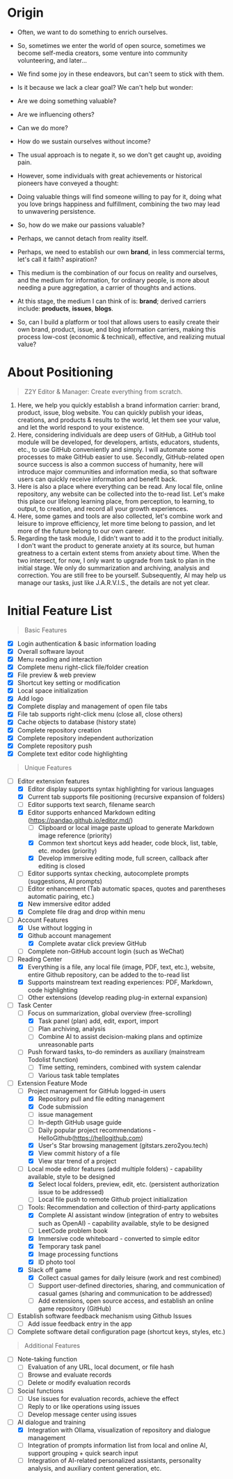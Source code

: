 # Origin

- Often, we want to do something to enrich ourselves.
- So, sometimes we enter the world of open source, sometimes we become self-media creators, some venture into community volunteering, and later...
- We find some joy in these endeavors, but can't seem to stick with them.
- Is it because we lack a clear goal? We can't help but wonder:
- Are we doing something valuable?
- Are we influencing others?
- Can we do more?
- How do we sustain ourselves without income?
- The usual approach is to negate it, so we don't get caught up, avoiding pain.

- However, some individuals with great achievements or historical pioneers have conveyed a thought:
- Doing valuable things will find someone willing to pay for it, doing what you love brings happiness and fulfillment, combining the two may lead to unwavering persistence.

- So, how do we make our passions valuable?
- Perhaps, we cannot detach from reality itself.
- Perhaps, we need to establish our own **brand**, in less commercial terms, let's call it faith? aspiration?
- This medium is the combination of our focus on reality and ourselves, and the medium for information, for ordinary people, is more about needing a pure aggregation, a carrier of thoughts and actions.
- At this stage, the medium I can think of is: **brand**; derived carriers include: **products**, **issues**, **blogs**.
- So, can I build a platform or tool that allows users to easily create their own brand, product, issue, and blog information carriers, making this process low-cost (economic & technical), effective, and realizing mutual value?

# About Positioning

> Z2Y Editor & Manager: Create everything from scratch.

1. Here, we help you quickly establish a brand information carrier: brand, product, issue, blog website. You can quickly publish your ideas, creations, and products & results to the world, let them see your value, and let the world respond to your existence.
2. Here, considering individuals are deep users of GitHub, a GitHub tool module will be developed, for developers, artists, educators, students, etc., to use GitHub conveniently and simply. I will automate some processes to make GitHub easier to use. Secondly, GitHub-related open source success is also a common success of humanity, here will introduce major communities and information media, so that software users can quickly receive information and benefit back.
3. Here is also a place where everything can be read. Any local file, online repository, any website can be collected into the to-read list. Let's make this place our lifelong learning place, from perception, to learning, to output, to creation, and record all your growth experiences.
4. Here, some games and tools are also collected, let's combine work and leisure to improve efficiency, let more time belong to passion, and let more of the future belong to our own career.
5. Regarding the task module, I didn't want to add it to the product initially. I don't want the product to generate anxiety at its source, but human greatness to a certain extent stems from anxiety about time. When the two intersect, for now, I only want to upgrade from task to plan in the initial stage. We only do summarization and archiving, analysis and correction. You are still free to be yourself. Subsequently, AI may help us manage our tasks, just like J.A.R.V.I.S., the details are not yet clear.

# Initial Feature List

> Basic Features

- [X] Login authentication & basic information loading
- [X] Overall software layout
- [X] Menu reading and interaction
- [X] Complete menu right-click file/folder creation
- [X] File preview & web preview
- [X] Shortcut key setting or modification
- [X] Local space initialization
- [X] Add logo
- [X] Complete display and management of open file tabs
- [X] File tab supports right-click menu (close all, close others)
- [X] Cache objects to database (history state)
- [X] Complete repository creation
- [X] Complete repository independent authorization
- [X] Complete repository push
- [X] Complete text editor code highlighting

> Unique Features

- [ ] Editor extension features
    - [X] Editor display supports syntax highlighting for various languages
    - [X] Current tab supports file positioning (recursive expansion of folders)
    - [ ] Editor supports text search, filename search
    - [X] Editor supports enhanced Markdown editing (https://pandao.github.io/editor.md/)
        - [ ] Clipboard or local image paste upload to generate Markdown image reference (priority)
        - [X] Common text shortcut keys add header, code block, list, table, etc. modes (priority)
        - [X] Develop immersive editing mode, full screen, callback after editing is closed
    - [ ] Editor supports syntax checking, autocomplete prompts (suggestions, AI prompts)
    - [ ] Editor enhancement (Tab automatic spaces, quotes and parentheses automatic pairing, etc.)
    - [X] New immersive editor added
    - [X] Complete file drag and drop within menu
- [ ] Account Features
    - [X] Use without logging in
    - [X] Github account management
        - [X] Complete avatar click preview GitHub
    - [ ] Complete non-GitHub account login (such as WeChat)
- [ ] Reading Center
    - [X] Everything is a file, any local file (image, PDF, text, etc.), website, entire Github repository, can be added to the to-read list
    - [X] Supports mainstream text reading experiences: PDF, Markdown, code highlighting
    - [ ] Other extensions (develop reading plug-in external expansion)
- [ ] Task Center
    - [ ] Focus on summarization, global overview (free-scrolling)
        - [X] Task panel (plan) add, edit, export, import
        - [ ] Plan archiving, analysis
        - [ ] Combine AI to assist decision-making plans and optimize unreasonable parts
    - [ ] Push forward tasks, to-do reminders as auxiliary (mainstream Todolist function)
        - [ ] Time setting, reminders, combined with system calendar
        - [ ] Various task table templates
- [ ] Extension Feature Mode
    - [ ] Project management for GitHub logged-in users
        - [X] Repository pull and file editing management
        - [X] Code submission
        - [ ] issue management
        - [ ] In-depth GitHub usage guide
        - [ ] Daily popular project recommendations - HelloGithub(https://hellogithub.com)
        - [X] User's Star browsing management (gitstars.zero2you.tech)
        - [X] View commit history of a file
        - [X] View star trend of a project
    - [ ] Local mode editor features (add multiple folders) - capability available, style to be designed
        - [X] Select local folders, preview, edit, etc. (persistent authorization issue to be addressed)
        - [ ] Local file push to remote Github project initialization
    - [ ] Tools: Recommendation and collection of third-party applications
        - [X] Complete AI assistant window (integration of entry to websites such as OpenAI) - capability available, style to be designed
        - [ ] LeetCode problem book
        - [X] Immersive code whiteboard - converted to simple editor
        - [X] Temporary task panel
        - [X] Image processing functions
        - [X] ID photo tool
    - [X] Slack off game
        - [X] Collect casual games for daily leisure (work and rest combined)
        - [ ] Support user-defined directories, sharing, and communication of casual games (sharing and communication to be addressed)
        - [ ] Add extensions, open source access, and establish an online game repository (GitHub)
- [ ] Establish software feedback mechanism using Github Issues
    - [ ] Add issue feedback entry in the app
- [ ] Complete software detail configuration page (shortcut keys, styles, etc.)

> Additional Features

- [ ] Note-taking function
    - [ ] Evaluation of any URL, local document, or file hash
    - [ ] Browse and evaluate records
    - [ ] Delete or modify evaluation records
- [ ] Social functions
    - [ ] Use issues for evaluation records, achieve the effect
    - [ ] Reply to or like operations using issues
    - [ ] Develop message center using issues
- [ ] AI dialogue and training
    - [X] Integration with Ollama, visualization of repository and dialogue management
    - [ ] Integration of prompts information list from local and online AI, support grouping + quick search input
    - [ ] Integration of AI-related personalized assistants, personality analysis, and auxiliary content generation, etc.